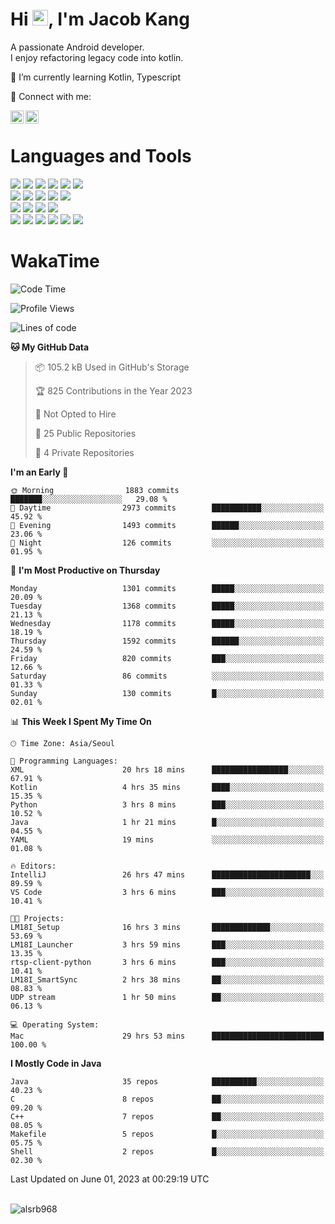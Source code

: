 # Hi <img src="https://media.giphy.com/media/hvRJCLFzcasrR4ia7z/giphy.gif" width="25px">, I'm Jacob Kang
A passionate Android developer.
</br>
I enjoy refactoring legacy code into kotlin.

🌱 I’m currently learning Kotlin, Typescript

🤝 Connect with me:

<a href="https://www.linkedin.com/in/minkyu-kang-b7477b1b2/"><img align="left" src="https://raw.githubusercontent.com/yushi1007/yushi1007/main/images/linkedin.svg" alt="Minkyu Kang | LinkedIn" width="21px"/></a>
<a href="https://www.instagram.com/_jacob_kang/"><img align="left" src="https://raw.githubusercontent.com/yushi1007/yushi1007/main/images/instagram.svg" alt="Jacob Kang | Instagram" width="21px"/></a>

</br>

# Languages and Tools

<div align="left">
<img src="https://img.shields.io/badge/java-007396?logo=java&logoColor=white"/>
<img src="https://img.shields.io/badge/kotlin-7F52FF?logo=kotlin&logoColor=white"/>
<img src="https://img.shields.io/badge/python-3776AB?logo=python&logoColor=white"/>
<img src="https://img.shields.io/badge/bash shell-4EAA25?logo=gnubash&logoColor=white"/>
<img src="https://img.shields.io/badge/c-A8B9CC?logo=c&logoColor=white"/>
<img src="https://img.shields.io/badge/c++-00599C?logo=c%2b%2b&logoColor=white"/>
</div>
<div align="left">
<img src="https://img.shields.io/badge/git-F05032?logo=git&logoColor=white"/>
<img src="https://img.shields.io/badge/github-181717?logo=github&logoColor=white"/>
<img src="https://img.shields.io/badge/mysql-4479A1?logo=mysql&logoColor=white"/>
<img src="https://img.shields.io/badge/sqlite-003B57?logo=sqlite&logoColor=white"/>
<img src="https://img.shields.io/badge/amazon AWS-232F3E?logo=amazonaws&logoColor=white"/>
</div>
<div align="left">
<img src="https://img.shields.io/badge/android-3DDC84?logo=android&logoColor=white"/>
<img src="https://img.shields.io/badge/linux-FCC624?logo=linux&logoColor=white"/>
<img src="https://img.shields.io/badge/flask-000000?logo=flask&logoColor=white"/>
<img src="https://img.shields.io/badge/arduino-00979D?logo=arduino&logoColor=white"/>
</div>
<div align="left">
<img src="https://img.shields.io/badge/slack-4A154B?logo=slack&logoColor=white"/>
<img src="https://img.shields.io/badge/notion-000000?logo=notion&logoColor=white"/>
<img src="https://img.shields.io/badge/jira-0052CC?logo=jira&logoColor=white"/>
<img src="https://img.shields.io/badge/postman-FF6C37?logo=postman&logoColor=white"/>
<img src="https://img.shields.io/badge/intellij-000000?logo=intellijidea&logoColor=white"/>
<img src="https://img.shields.io/badge/pycharm-000000?logo=pycharm&logoColor=white"/>
</div>

# WakaTime

<!--START_SECTION:waka-->
![Code Time](http://img.shields.io/badge/Code%20Time-2%2C577%20hrs%2014%20mins-blue)

![Profile Views](http://img.shields.io/badge/Profile%20Views-0-blue)

![Lines of code](https://img.shields.io/badge/From%20Hello%20World%20I%27ve%20Written-3.0%20million%20lines%20of%20code-blue)

**🐱 My GitHub Data** 

> 📦 105.2 kB Used in GitHub's Storage 
 > 
> 🏆 825 Contributions in the Year 2023
 > 
> 🚫 Not Opted to Hire
 > 
> 📜 25 Public Repositories 
 > 
> 🔑 4 Private Repositories 
 > 
**I'm an Early 🐤** 

```text
🌞 Morning                1883 commits        ███████░░░░░░░░░░░░░░░░░░   29.08 % 
🌆 Daytime                2973 commits        ███████████░░░░░░░░░░░░░░   45.92 % 
🌃 Evening                1493 commits        ██████░░░░░░░░░░░░░░░░░░░   23.06 % 
🌙 Night                  126 commits         ░░░░░░░░░░░░░░░░░░░░░░░░░   01.95 % 
```
📅 **I'm Most Productive on Thursday** 

```text
Monday                   1301 commits        █████░░░░░░░░░░░░░░░░░░░░   20.09 % 
Tuesday                  1368 commits        █████░░░░░░░░░░░░░░░░░░░░   21.13 % 
Wednesday                1178 commits        █████░░░░░░░░░░░░░░░░░░░░   18.19 % 
Thursday                 1592 commits        ██████░░░░░░░░░░░░░░░░░░░   24.59 % 
Friday                   820 commits         ███░░░░░░░░░░░░░░░░░░░░░░   12.66 % 
Saturday                 86 commits          ░░░░░░░░░░░░░░░░░░░░░░░░░   01.33 % 
Sunday                   130 commits         █░░░░░░░░░░░░░░░░░░░░░░░░   02.01 % 
```


📊 **This Week I Spent My Time On** 

```text
🕑︎ Time Zone: Asia/Seoul

💬 Programming Languages: 
XML                      20 hrs 18 mins      █████████████████░░░░░░░░   67.91 % 
Kotlin                   4 hrs 35 mins       ████░░░░░░░░░░░░░░░░░░░░░   15.35 % 
Python                   3 hrs 8 mins        ███░░░░░░░░░░░░░░░░░░░░░░   10.52 % 
Java                     1 hr 21 mins        █░░░░░░░░░░░░░░░░░░░░░░░░   04.55 % 
YAML                     19 mins             ░░░░░░░░░░░░░░░░░░░░░░░░░   01.08 % 

🔥 Editors: 
IntelliJ                 26 hrs 47 mins      ██████████████████████░░░   89.59 % 
VS Code                  3 hrs 6 mins        ███░░░░░░░░░░░░░░░░░░░░░░   10.41 % 

🐱‍💻 Projects: 
LM18I_Setup              16 hrs 3 mins       █████████████░░░░░░░░░░░░   53.69 % 
LM18I_Launcher           3 hrs 59 mins       ███░░░░░░░░░░░░░░░░░░░░░░   13.35 % 
rtsp-client-python       3 hrs 6 mins        ███░░░░░░░░░░░░░░░░░░░░░░   10.41 % 
LM18I_SmartSync          2 hrs 38 mins       ██░░░░░░░░░░░░░░░░░░░░░░░   08.83 % 
UDP stream               1 hr 50 mins        ██░░░░░░░░░░░░░░░░░░░░░░░   06.13 % 

💻 Operating System: 
Mac                      29 hrs 53 mins      █████████████████████████   100.00 % 
```

**I Mostly Code in Java** 

```text
Java                     35 repos            ██████████░░░░░░░░░░░░░░░   40.23 % 
C                        8 repos             ██░░░░░░░░░░░░░░░░░░░░░░░   09.20 % 
C++                      7 repos             ██░░░░░░░░░░░░░░░░░░░░░░░   08.05 % 
Makefile                 5 repos             █░░░░░░░░░░░░░░░░░░░░░░░░   05.75 % 
Shell                    2 repos             █░░░░░░░░░░░░░░░░░░░░░░░░   02.30 % 
```




 Last Updated on June 01, 2023 at 00:29:19 UTC
<!--END_SECTION:waka-->

</br>

<div align="left">
<img align="left" src="https://github-readme-stats.vercel.app/api/top-langs?username=alsrb968&show_icons=true&locale=en&layout=compact&theme=dark" alt="alsrb968" />
</div>

